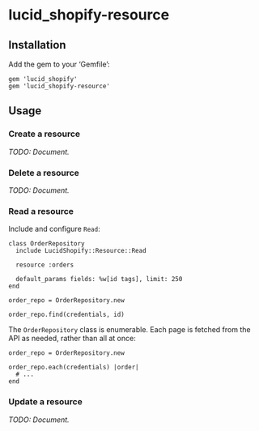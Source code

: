 lucid_shopify-resource
======================

Installation
------------

Add the gem to your ‘Gemfile’:

    gem 'lucid_shopify'
    gem 'lucid_shopify-resource'


Usage
-----

### Create a resource

_TODO: Document._


### Delete a resource

_TODO: Document._


### Read a resource

Include and configure `Read`:

    class OrderRepository
      include LucidShopify::Resource::Read

      resource :orders

      default_params fields: %w[id tags], limit: 250
    end

    order_repo = OrderRepository.new

    order_repo.find(credentials, id)

The `OrderRepository` class is enumerable. Each page is fetched
from the API as needed, rather than all at once:

    order_repo = OrderRepository.new

    order_repo.each(credentials) |order|
      # ...
    end


### Update a resource

_TODO: Document._
